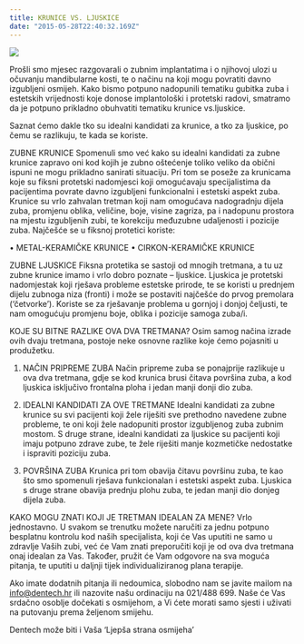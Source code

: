 ```yaml
---
title: KRUNICE VS. LJUSKICE
date: "2015-05-28T22:40:32.169Z"
---
```

![ ](./post5.jpg)

Prošli smo mjesec razgovarali o zubnim implantatima i o njihovoj ulozi u očuvanju mandibularne kosti, te o načinu na koji mogu povratiti davno izgubljeni osmijeh. Kako bismo potpuno nadopunili tematiku gubitka zuba i estetskih vrijednosti koje donose implantološki i protetski radovi, smatramo da je potpuno prikladno obuhvatiti tematiku krunice vs.ljuskice.

Saznat ćemo dakle tko su idealni kandidati za krunice, a tko za ljuskice, po čemu se razlikuju, te kada se koriste.

ZUBNE KRUNICE
Spomenuli smo već kako su idealni kandidati za zubne krunice zapravo oni kod kojih je zubno oštećenje toliko veliko da obični ispuni ne mogu prikladno sanirati situaciju. Pri tom se poseže za krunicama koje su fiksni protetski nadomjesci koji omogućavaju specijalistima da pacijentima povrate davno izgubljeni funkcionalni i estetski aspekt zuba. Krunice su vrlo zahvalan tretman koji nam omogućava nadogradnju dijela zuba, promjenu oblika, veličine, boje, visine zagriza, pa i nadopunu prostora na mjestu izgubljenih zubi, te korekciju međuzubne udaljenosti i pozicije zuba. Najčešće se u fiksnoj protetici koriste:

• METAL-KERAMIČKE KRUNICE
• CIRKON-KERAMIČKE KRUNICE

ZUBNE LJUSKICE
Fiksna protetika se sastoji od mnogih tretmana, a tu uz zubne krunice imamo i vrlo dobro poznate – ljuskice. Ljuskica je protetski nadomjestak koji rješava probleme estetske prirode, te se koristi u prednjem dijelu zubnoga niza (fronti) i može se postaviti najčešće do prvog premolara (‘četvorke’). Koriste se za rješavanje problema u gornjoj i donjoj čeljusti, te nam omogućuju promjenu boje, oblika i pozicije samoga zuba/i.

KOJE SU BITNE RAZLIKE OVA DVA TRETMANA?
Osim samog načina izrade ovih dvaju tretmana, postoje neke osnovne razlike koje ćemo pojasniti u produžetku.

1. NAČIN PRIPREME ZUBA
Način pripreme zuba se ponajprije razlikuje u ova dva tretmana, gdje se kod krunica brusi čitava površina zuba, a kod ljuskica isključivo frontalna ploha i jedan manji donji dio zuba.

2. IDEALNI KANDIDATI ZA OVE TRETMANE
Idealni kandidati za zubne krunice su svi pacijenti koji žele riješiti sve prethodno navedene zubne probleme, te oni koji žele nadopuniti prostor izgubljenog zuba zubnim mostom. S druge strane, idealni kandidati za ljuskice su pacijenti koji imaju potpuno zdrave zube, te žele riješiti manje kozmetičke nedostatke i ispraviti poziciju zuba.

3. POVRŠINA ZUBA
Krunica pri tom obavija čitavu površinu zuba, te kao što smo spomenuli rješava funkcionalan i estetski aspekt zuba. Ljuskica s druge strane obavija prednju plohu zuba, te jedan manji dio donjeg dijela zuba.

KAKO MOGU ZNATI KOJI JE TRETMAN IDEALAN ZA MENE?
Vrlo jednostavno. U svakom se trenutku možete naručiti za jednu potpuno besplatnu kontrolu kod naših specijalista, koji će Vas uputiti ne samo u zdravlje Vaših zubi, već će Vam znati preporučiti koji je od ova dva tretmana onaj idealan za Vas. Također, pružit će Vam odgovore na sva moguća pitanja, te uputiti u daljnji tijek individualiziranog plana terapije.

Ako imate dodatnih pitanja ili nedoumica, slobodno nam se javite mailom na info@dentech.hr ili nazovite našu ordinaciju na 021/488 699. Naše će Vas srdačno osoblje dočekati s osmijehom, a Vi ćete morati samo sjesti i uživati na putovanju prema željenom smijehu.

Dentech može biti i Vaša ‘Ljepša strana osmijeha’
